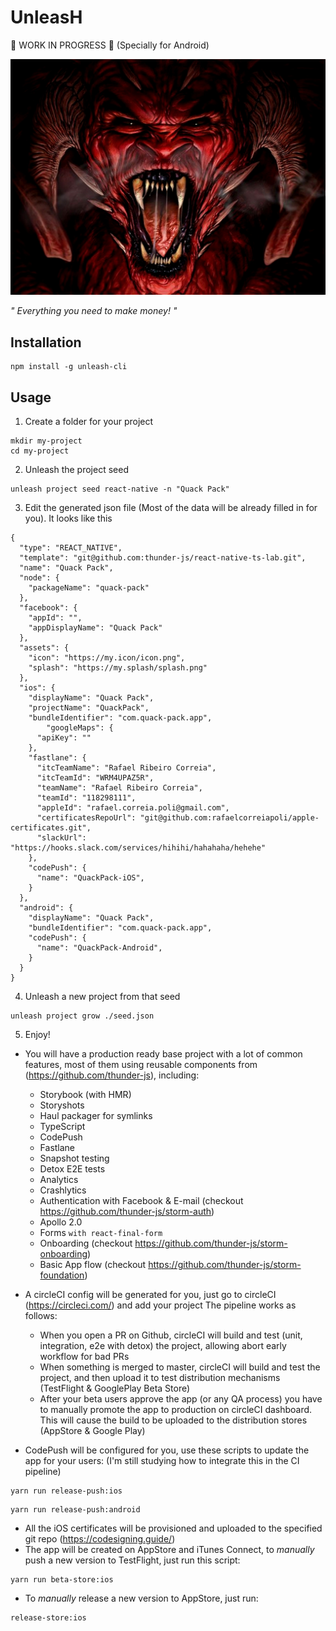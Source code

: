 # UnleasH

🚧 WORK IN PROGRESS 🚧 (Specially for Android)

![UnleasH](https://raw.githubusercontent.com/rafaelcorreiapoli/unleash-cli/master/resources/demon.jpg)

*" Everything you need to make money! "*



## Installation
```
npm install -g unleash-cli
```

## Usage
1. Create a folder for your project
```
mkdir my-project
cd my-project
```
2. Unleash the project seed
```
unleash project seed react-native -n "Quack Pack"
```

3. Edit the generated json file (Most of the data will be already filled in for you). It looks like this
```
{
  "type": "REACT_NATIVE",
  "template": "git@github.com:thunder-js/react-native-ts-lab.git",
  "name": "Quack Pack",
  "node": {
    "packageName": "quack-pack"
  },
  "facebook": {
    "appId": "",
    "appDisplayName": "Quack Pack"
  },
  "assets": {
    "icon": "https://my.icon/icon.png",
    "splash": "https://my.splash/splash.png"
  },
  "ios": {
    "displayName": "Quack Pack",
    "projectName": "QuackPack",
    "bundleIdentifier": "com.quack-pack.app",
        "googleMaps": {
      "apiKey": ""
    },
    "fastlane": {
      "itcTeamName": "Rafael Ribeiro Correia",
      "itcTeamId": "WRM4UPAZ5R",
      "teamName": "Rafael Ribeiro Correia",
      "teamId": "118298111",
      "appleId": "rafael.correia.poli@gmail.com",
      "certificatesRepoUrl": "git@github.com:rafaelcorreiapoli/apple-certificates.git",
      "slackUrl": "https://hooks.slack.com/services/hihihi/hahahaha/hehehe"
    },
    "codePush": {
      "name": "QuackPack-iOS",
    }
  },
  "android": {
    "displayName": "Quack Pack",
    "bundleIdentifier": "com.quack-pack.app",
    "codePush": {
      "name": "QuackPack-Android",
    }
  }
}
```

4. Unleash a new project from that seed
```
unleash project grow ./seed.json
```

5. Enjoy!
- You will have a production ready base project with a lot of common features, most of them using reusable components from (https://github.com/thunder-js), including:
  - Storybook (with HMR)
  - Storyshots
  - Haul packager for symlinks
  - TypeScript
  - CodePush
  - Fastlane
  - Snapshot testing
  - Detox E2E tests
  - Analytics
  - Crashlytics
  - Authentication with Facebook & E-mail (checkout https://github.com/thunder-js/storm-auth)
  - Apollo 2.0
  - Forms `with react-final-form`
  - Onboarding (checkout https://github.com/thunder-js/storm-onboarding)
  - Basic App flow (checkout https://github.com/thunder-js/storm-foundation)


- A circleCI config will be generated for you, just go to circleCI (https://circleci.com/) and add your project
The pipeline works as follows:
  - When you open a PR on Github, circleCI will build and test (unit, integration, e2e with detox) the project, allowing abort early workflow for bad PRs
  - When something is merged to master, circleCI will build and test the project, and then upload it to test distribution mechanisms (TestFlight & GooglePlay Beta Store)
  - After your beta users approve the app (or any QA process) you have to manually promote the app to production on circleCI dashboard. This will cause the build to be uploaded to the distribution stores (AppStore & Google Play)
 
- CodePush will be configured for you, use these scripts to update the app for your users: (I'm still studying how to integrate this in the CI pipeline)
```
yarn run release-push:ios
```
```
yarn run release-push:android
```
- All the iOS certificates will be provisioned and uploaded to the specified git repo (https://codesigning.guide/)
- The app will be created on AppStore and iTunes Connect, to *manually* push a new version to TestFlight, just run this script:
```
yarn run beta-store:ios
```
- To *manually* release a new version to AppStore, just run:
```
release-store:ios
```